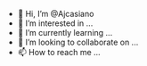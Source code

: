 - 👋 Hi, I’m @Ajcasiano
- 👀 I’m interested in ...
- 🌱 I’m currently learning ...
- 💞️ I’m looking to collaborate on ...
- 📫 How to reach me ...

<!---
Ajcasiano/Ajcasiano is a ✨ special ✨ repository because its `README.md` (this file) appears on your GitHub profile.
You can click the Preview link to take a look at your changes.
--->
